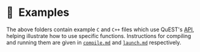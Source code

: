 # 🔖  Examples

<!--
  Examples and tutorials
  (this comment must be under the title for valid doxygen rendering)
  
  @author Tyson Jones
-->

The above folders contain example `C` and `C++` files which use QuEST's [API](https://quest-kit.github.io/QuEST/group__api.html), helping illustrate how to use specific functions. Instructions for compiling and running them are given in [`compile.md`](/docs/compile.md#tests) and [`launch.md`](/docs/launch.md#tests) respectively.
